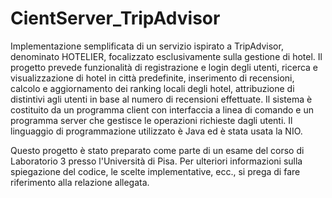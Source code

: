# CientServer_TripAdvisor
Implementazione semplificata di un servizio ispirato a TripAdvisor, denominato HOTELIER, focalizzato esclusivamente sulla gestione di hotel. Il progetto prevede funzionalità di registrazione e login degli utenti, ricerca e visualizzazione di hotel in città predefinite, inserimento di recensioni, calcolo e aggiornamento dei ranking locali degli hotel, attribuzione di distintivi agli utenti in base al numero di recensioni effettuate. Il sistema è costituito da un programma client con interfaccia a linea di comando e un programma server che gestisce le operazioni richieste dagli utenti. Il linguaggio di programmazione utilizzato è Java ed è stata usata la NIO.

Questo progetto è stato preparato come parte di un esame del corso di Laboratorio 3 presso l'Università di Pisa. Per ulteriori informazioni sulla spiegazione del codice, le scelte implementative, ecc., si prega di fare riferimento alla relazione allegata.
